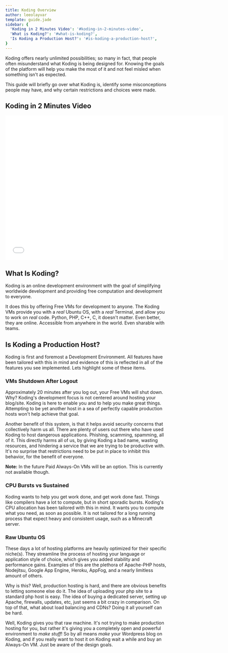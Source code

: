 ```yaml
---
title: Koding Overview
author: leeolayvar
template: guide.jade
sidebar: {
  'Koding in 2 Minutes Video': '#koding-in-2-minutes-video',
  'What is Koding?': '#what-is-koding?',
  'Is Koding a Production Host?': '#is-koding-a-production-host?',
}
---
```




Koding offers nearly unlimited possibilities; so many in fact, that people
often misunderstand what Koding is being designed for. Knowing the goals
of the platform will help you make the most of it and not feel misled when
something isn't as expected.

This guide will briefly go over what Koding is, identify some
misconceptions people may have, and why certain restrictions and choices
were made.



## Koding in 2 Minutes Video

<iframe width="680" height="450" src="//www.youtube.com/embed/zCHKLvpIXUA" frameborder="0" allowfullscreen></iframe>



## What Is Koding?

Koding is an online development environment with the goal of simplifying
worldwide development and providing free computation and development to
everyone.

It does this by offering Free VMs for development to anyone.
The Koding VMs provide you with a *real* Ubuntu OS, with a *real* Terminal,
and allow you to work on *real* code. Python, PHP, C++, C, it doesn't matter.
Even better, they are online. Accessible from anywhere in the world. Even
sharable with teams.



## Is Koding a Production Host?

Koding is first and foremost a Development Environment. All features have been
tailored with this in mind and evidence of this is reflected in all of the
features you see implemented. Lets highlight some of these items.

### VMs Shutdown After Logout

Approximately 20 minutes after you log out, your Free VMs will shut down. Why?
Koding's development focus is not centered around hosting your blog/site.
Koding is here to enable you and to help you make great things. Attempting
to be yet another host in a sea of perfectly capable production hosts
won't help achieve that goal.

Another benefit of this system, is that it helps avoid security concerns that
collectively harm us all. There are plenty of users out there who have used
Koding to host dangerous applications. Phishing, scamming, spamming, all
of it. This directly harms all of us, by giving Koding a bad name,
wasting resources, and hindering a service that we are trying to be productive
with. It's no surprise that restrictions need to be put in place to inhibit
this behavior, for the benefit of everyone.

**Note:** In the future Paid Always-On VMs will be an option. This is
currently not available though.

### CPU Bursts vs Sustained

Koding wants to help you get work done, and get work done fast. Things like
compilers have a lot to compute, but in short sporadic bursts. Koding's CPU
allocation has been tailored with this in mind. It wants you to compute what
you need, as soon as possible. It is not tailored for a long running
process that expect heavy and consistent usage, such as a Minecraft server.

### Raw Ubuntu OS

These days a lot of hosting platforms are heavily optimized for
their specific niche(s). They streamline the process of hosting your
language or application style of choice, which gives you added
stability and performance gains. Examples of this are the plethora
of Apache-PHP hosts, Nodejitsu, Google App Engine, Heroku, AppFog,
and a nearly limitless amount of others.

Why is this? Well, production hosting is hard, and there are obvious
benefits to letting someone else do it. The idea of uploading your
php site to a standard php host is easy. The idea of buying a
dedicated server, setting up Apache, firewalls, updates, etc, just
seems a bit crazy in comparison. On top of that, what about
load balancing and CDNs? Doing it all yourself can be hard.

Well, Koding gives you that raw machine. It's not trying to make
production hosting for you, but rather it's giving you a completely
open and powerful environment to *make stuff*! So by all means
*make* your Wordpress blog on Koding, and if you really want
to host it on Koding wait a while and buy an Always-On VM. Just
be aware of the design goals.

